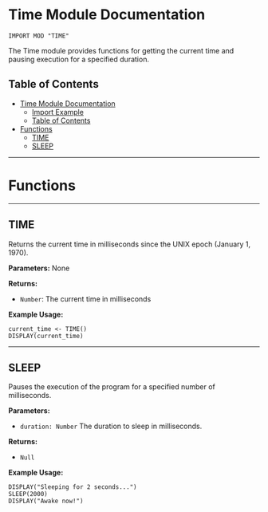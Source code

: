 # Time Module Documentation

```ap
IMPORT MOD "TIME"
```

The Time module provides functions for getting the current time and pausing execution for a specified duration.

## Table of Contents

- [Time Module Documentation](#time-module-documentation)
    - [Import Example](#import-example)
  - [Table of Contents](#table-of-contents)
- [Functions](#functions)
  - [TIME](#time)
  - [SLEEP](#sleep)

---

# Functions

---


## TIME

Returns the current time in milliseconds since the UNIX epoch (January 1, 1970).

**Parameters:**  None

**Returns:**  
- `Number`: The current time in milliseconds

**Example Usage:**
```ap
current_time <- TIME()
DISPLAY(current_time)
```

---

## SLEEP

Pauses the execution of the program for a specified number of milliseconds.

**Parameters:**  
- `duration: Number` The duration to sleep in milliseconds.

**Returns:**  
- `Null`

**Example Usage:**
```ap
DISPLAY("Sleeping for 2 seconds...")
SLEEP(2000)
DISPLAY("Awake now!")
```